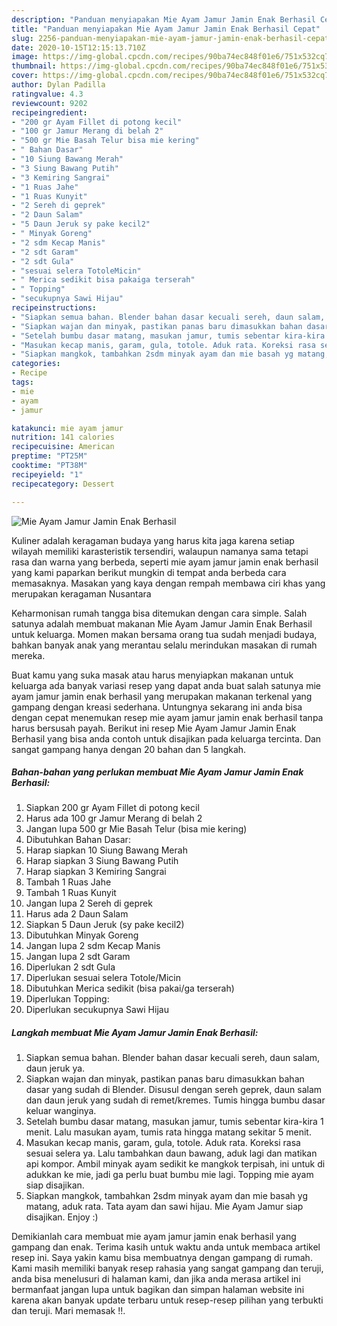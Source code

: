 ```yaml
---
description: "Panduan menyiapakan Mie Ayam Jamur Jamin Enak Berhasil Cepat"
title: "Panduan menyiapakan Mie Ayam Jamur Jamin Enak Berhasil Cepat"
slug: 2256-panduan-menyiapakan-mie-ayam-jamur-jamin-enak-berhasil-cepat
date: 2020-10-15T12:15:13.710Z
image: https://img-global.cpcdn.com/recipes/90ba74ec848f01e6/751x532cq70/mie-ayam-jamur-jamin-enak-berhasil-foto-resep-utama.jpg
thumbnail: https://img-global.cpcdn.com/recipes/90ba74ec848f01e6/751x532cq70/mie-ayam-jamur-jamin-enak-berhasil-foto-resep-utama.jpg
cover: https://img-global.cpcdn.com/recipes/90ba74ec848f01e6/751x532cq70/mie-ayam-jamur-jamin-enak-berhasil-foto-resep-utama.jpg
author: Dylan Padilla
ratingvalue: 4.3
reviewcount: 9202
recipeingredient:
- "200 gr Ayam Fillet di potong kecil"
- "100 gr Jamur Merang di belah 2"
- "500 gr Mie Basah Telur bisa mie kering"
- " Bahan Dasar"
- "10 Siung Bawang Merah"
- "3 Siung Bawang Putih"
- "3 Kemiring Sangrai"
- "1 Ruas Jahe"
- "1 Ruas Kunyit"
- "2 Sereh di geprek"
- "2 Daun Salam"
- "5 Daun Jeruk sy pake kecil2"
- " Minyak Goreng"
- "2 sdm Kecap Manis"
- "2 sdt Garam"
- "2 sdt Gula"
- "sesuai selera TotoleMicin"
- " Merica sedikit bisa pakaiga terserah"
- " Topping"
- "secukupnya Sawi Hijau"
recipeinstructions:
- "Siapkan semua bahan. Blender bahan dasar kecuali sereh, daun salam, daun jeruk ya."
- "Siapkan wajan dan minyak, pastikan panas baru dimasukkan bahan dasar yang sudah di Blender. Disusul dengan sereh geprek, daun salam dan daun jeruk yang sudah di remet/kremes. Tumis hingga bumbu dasar keluar wanginya."
- "Setelah bumbu dasar matang, masukan jamur, tumis sebentar kira-kira 1 menit. Lalu masukan ayam, tumis rata hingga matang sekitar 5 menit."
- "Masukan kecap manis, garam, gula, totole. Aduk rata. Koreksi rasa sesuai selera ya. Lalu tambahkan daun bawang, aduk lagi dan matikan api kompor. Ambil minyak ayam sedikit ke mangkok terpisah, ini untuk di adukkan ke mie, jadi ga perlu buat bumbu mie lagi. Topping mie ayam siap disajikan."
- "Siapkan mangkok, tambahkan 2sdm minyak ayam dan mie basah yg matang, aduk rata. Tata ayam dan sawi hijau. Mie Ayam Jamur siap disajikan. Enjoy :)"
categories:
- Recipe
tags:
- mie
- ayam
- jamur

katakunci: mie ayam jamur 
nutrition: 141 calories
recipecuisine: American
preptime: "PT25M"
cooktime: "PT38M"
recipeyield: "1"
recipecategory: Dessert

---
```



![Mie Ayam Jamur Jamin Enak Berhasil](https://img-global.cpcdn.com/recipes/90ba74ec848f01e6/751x532cq70/mie-ayam-jamur-jamin-enak-berhasil-foto-resep-utama.jpg)

Kuliner adalah keragaman budaya yang harus kita jaga karena setiap wilayah memiliki karasteristik tersendiri, walaupun namanya sama tetapi rasa dan warna yang berbeda, seperti mie ayam jamur jamin enak berhasil yang kami paparkan berikut mungkin di tempat anda berbeda cara memasaknya. Masakan yang kaya dengan rempah membawa ciri khas yang merupakan keragaman Nusantara



Keharmonisan rumah tangga bisa ditemukan dengan cara simple. Salah satunya adalah membuat makanan Mie Ayam Jamur Jamin Enak Berhasil untuk keluarga. Momen makan bersama orang tua sudah menjadi budaya, bahkan banyak anak yang merantau selalu merindukan masakan di rumah mereka.

Buat kamu yang suka masak atau harus menyiapkan makanan untuk keluarga ada banyak variasi resep yang dapat anda buat salah satunya mie ayam jamur jamin enak berhasil yang merupakan makanan terkenal yang gampang dengan kreasi sederhana. Untungnya sekarang ini anda bisa dengan cepat menemukan resep mie ayam jamur jamin enak berhasil tanpa harus bersusah payah.
Berikut ini resep Mie Ayam Jamur Jamin Enak Berhasil yang bisa anda contoh untuk disajikan pada keluarga tercinta. Dan sangat gampang hanya dengan 20 bahan dan 5 langkah.


<!--inarticleads1-->

##### Bahan-bahan yang perlukan membuat Mie Ayam Jamur Jamin Enak Berhasil:

1. Siapkan 200 gr Ayam Fillet di potong kecil
1. Harus ada 100 gr Jamur Merang di belah 2
1. Jangan lupa 500 gr Mie Basah Telur (bisa mie kering)
1. Dibutuhkan  Bahan Dasar:
1. Harap siapkan 10 Siung Bawang Merah
1. Harap siapkan 3 Siung Bawang Putih
1. Harap siapkan 3 Kemiring Sangrai
1. Tambah 1 Ruas Jahe
1. Tambah 1 Ruas Kunyit
1. Jangan lupa 2 Sereh di geprek
1. Harus ada 2 Daun Salam
1. Siapkan 5 Daun Jeruk (sy pake kecil2)
1. Dibutuhkan  Minyak Goreng
1. Jangan lupa 2 sdm Kecap Manis
1. Jangan lupa 2 sdt Garam
1. Diperlukan 2 sdt Gula
1. Diperlukan sesuai selera Totole/Micin
1. Dibutuhkan  Merica sedikit (bisa pakai/ga terserah)
1. Diperlukan  Topping:
1. Diperlukan secukupnya Sawi Hijau




<!--inarticleads2-->

##### Langkah membuat  Mie Ayam Jamur Jamin Enak Berhasil:

1. Siapkan semua bahan. Blender bahan dasar kecuali sereh, daun salam, daun jeruk ya.
1. Siapkan wajan dan minyak, pastikan panas baru dimasukkan bahan dasar yang sudah di Blender. Disusul dengan sereh geprek, daun salam dan daun jeruk yang sudah di remet/kremes. Tumis hingga bumbu dasar keluar wanginya.
1. Setelah bumbu dasar matang, masukan jamur, tumis sebentar kira-kira 1 menit. Lalu masukan ayam, tumis rata hingga matang sekitar 5 menit.
1. Masukan kecap manis, garam, gula, totole. Aduk rata. Koreksi rasa sesuai selera ya. Lalu tambahkan daun bawang, aduk lagi dan matikan api kompor. Ambil minyak ayam sedikit ke mangkok terpisah, ini untuk di adukkan ke mie, jadi ga perlu buat bumbu mie lagi. Topping mie ayam siap disajikan.
1. Siapkan mangkok, tambahkan 2sdm minyak ayam dan mie basah yg matang, aduk rata. Tata ayam dan sawi hijau. Mie Ayam Jamur siap disajikan. Enjoy :)




Demikianlah cara membuat mie ayam jamur jamin enak berhasil yang gampang dan enak. Terima kasih untuk waktu anda untuk membaca artikel resep ini. Saya yakin kamu bisa membuatnya dengan gampang di rumah. Kami masih memiliki banyak resep rahasia yang sangat gampang dan teruji, anda bisa menelusuri di halaman kami, dan jika anda merasa artikel ini bermanfaat jangan lupa untuk bagikan dan simpan halaman website ini karena akan banyak update terbaru untuk resep-resep pilihan yang terbukti dan teruji. Mari memasak !!. 

